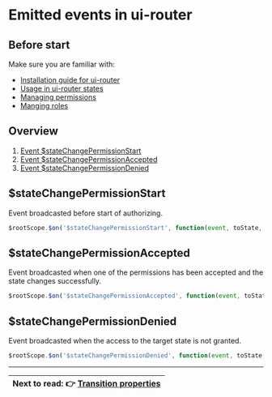 Emitted events in ui-router
============================

Before start
----------------------------

Make sure you are familiar with:
- [Installation guide for ui-router](https://github.com/Narzerus/angular-permission/blob/development/docs/ui-router/1-installation.md)
- [Usage in ui-router states](https://github.com/Narzerus/angular-permission/blob/development/docs/ui-router/2-usage-in-states.md)
- [Managing permissions](https://github.com/Narzerus/angular-permission/blob/development/docs/1-manging-permissions.md)   
- [Manging roles](https://github.com/Narzerus/angular-permission/blob/development/docs/2-manging-roles.md)   

Overview
----------------------------

1. [Event $stateChangePermissionStart](https://github.com/Narzerus/angular-permission/blob/development/docs/ui-router/4-transition-properties.md#statechangepermissionstart)
2. [Event $stateChangePermissionAccepted](https://github.com/Narzerus/angular-permission/blob/development/docs/ui-router/4-transition-properties.md#statechangepermissionaccepted)
3. [Event $stateChangePermissionDenied](https://github.com/Narzerus/angular-permission/blob/development/docs/ui-router/4-transition-properties.md#statechangepermissiondenied-)

$stateChangePermissionStart
----------------------------

Event broadcasted before start of authorizing.

```javascript
$rootScope.$on('$stateChangePermissionStart', function(event, toState, toParams, options) { ... });
```

$stateChangePermissionAccepted
----------------------------

Event broadcasted when one of the permissions has been accepted and the state changes successfully.

```javascript
$rootScope.$on('$stateChangePermissionAccepted', function(event, toState, toParams, options) { ... });
```

$stateChangePermissionDenied 
----------------------------

Event broadcasted when the access to the target state is not granted.

```javascript
$rootScope.$on('$stateChangePermissionDenied', function(event, toState, toParams, options) { ... });
```

----------------------------

| **Next to read**: :point_right: [Transition properties](https://github.com/Narzerus/angular-permission/blob/development/docs/ui-router/4-transition-properties.md) |
| --- |

